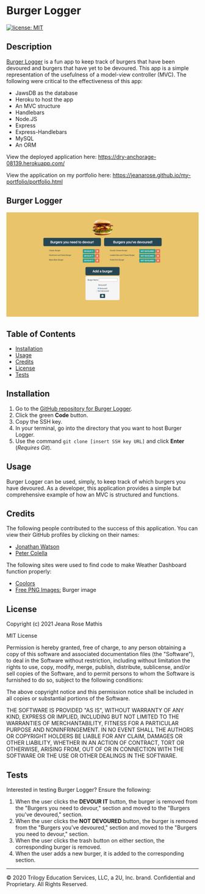 # Burger Logger
[![license: MIT](https://img.shields.io/badge/License-MIT-yellow.svg)](https://opensource.org/licenses/MIT)

## Description
[Burger Logger](https://dry-anchorage-08139.herokuapp.com/) is a fun app to keep track of burgers that have been devoured and burgers that have yet to be devoured. This app is a simple representation of the usefulness of a model-view controller (MVC). The following were critical to the effectiveness of this app:
* JawsDB as the database
* Heroku to host the app
* An MVC structure
* Handlebars
* Node.JS
* Express
* Express-Handlebars
* MySQL
* An ORM

View the deployed application here: https://dry-anchorage-08139.herokuapp.com/

View the application on my portfolio here: https://jeanarose.github.io/my-portfolio/portfolio.html

## Burger Logger
![Screenshot of Burger Logger webpage.](public/assets/images/burger-logger-screenshot.png)
## Table of Contents

- [Installation](#installation)
- [Usage](#usage)
- [Credits](#credits)
- [License](#license)
- [Tests](#tests)

## Installation
1. Go to the [GitHub repository for Burger Logger](https://github.com/jeanarose/burger-logger).
2. Click the green **Code** button.
3. Copy the SSH key.
4. In your terminal, go into the directory that you want to host Burger Logger.
5. Use the command `git clone [insert SSH key URL]` and click **Enter** (_Requires Git_).

## Usage
Burger Logger can be used, simply, to keep track of which burgers you have devoured. As a developer, this application provides a simple but comprehensive example of how an MVC is structured and functions. 

## Credits
The following people contributed to the success of this application. You can view their GitHub profiles by clicking on their names:
* [Jonathan Watson](https://github.com/jonathanjwatson)
* [Peter Colella](https://github.com/petercolella)

The following sites were used to find code to make Weather Dashboard function properly:
* [Coolors](https://coolors.co/palettes/trending)
* [Free PNG Images:](http://freepngimages.com/bacon-burger-transparent-background/) Burger image

## License
Copyright (c) 2021 Jeana Rose Mathis

MIT License

Permission is hereby granted, free of charge, to any person obtaining a copy
of this software and associated documentation files (the "Software"), to deal
in the Software without restriction, including without limitation the rights
to use, copy, modify, merge, publish, distribute, sublicense, and/or sell
copies of the Software, and to permit persons to whom the Software is
furnished to do so, subject to the following conditions:

The above copyright notice and this permission notice shall be included in all
copies or substantial portions of the Software.

THE SOFTWARE IS PROVIDED "AS IS", WITHOUT WARRANTY OF ANY KIND, EXPRESS OR
IMPLIED, INCLUDING BUT NOT LIMITED TO THE WARRANTIES OF MERCHANTABILITY,
FITNESS FOR A PARTICULAR PURPOSE AND NONINFRINGEMENT. IN NO EVENT SHALL THE
AUTHORS OR COPYRIGHT HOLDERS BE LIABLE FOR ANY CLAIM, DAMAGES OR OTHER
LIABILITY, WHETHER IN AN ACTION OF CONTRACT, TORT OR OTHERWISE, ARISING FROM,
OUT OF OR IN CONNECTION WITH THE SOFTWARE OR THE USE OR OTHER DEALINGS IN THE
SOFTWARE.

## Tests
Interested in testing Burger Logger? Ensure the following:
1. When the user clicks the **DEVOUR IT** button, the burger is removed from the "Burgers you need to devour," section and moved to the "Burgers you've devoured," section. 
2. When the user clicks the **NOT DEVOURED** button, the burger is removed from the "Burgers you've devoured," section and moved to the "Burgers you need to devour," section.
3. When the user clicks the trash button on either section, the corresponding burger is removed. 
4. When the user adds a new burger, it is added to the corresponding section. 

---

© 2020 Trilogy Education Services, LLC, a 2U, Inc. brand. Confidential and Proprietary. All Rights Reserved.
